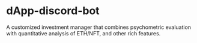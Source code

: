 # dApp-discord-bot
A customized investment manager that combines psychometric evaluation with quantitative analysis of ETH/NFT, and other rich features.

